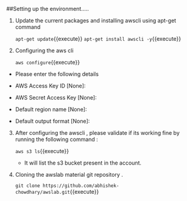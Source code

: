 ##Setting up the environment.....

1. Update the current packages and installing awscli using apt-get command
	
	`apt-get update`{{execute}}
	`apt-get install awscli -y`{{execute}}

2. Configuring the aws cli

	`aws configure`{{execute}}

  -  Please enter the following details

  -	AWS Access Key ID [None]:
  -	AWS Secret Access Key [None]:
  -	Default region name [None]:
  -	Default output format [None]:

3. After configuring the awscli , please validate if its working fine by running the following command :
	
	`aws s3 ls`{{execute}}

   - It will list the s3 bucket present in the account.

4. Cloning the awslab material git repository .

	`git clone https://github.com/abhishek-chowdhary/awslab.git`{{execute}}
